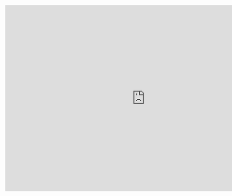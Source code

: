 <iframe src="https://calendar.google.com/calendar/embed?showTitle=0&amp;height=600&amp;wkst=1&amp;bgcolor=%23FFFFFF&amp;src=dk36splcaiarq22893mei8m15c%40group.calendar.google.com&amp;color=%23333333&amp;ctz=Europe%2FHelsinki" style="border-width:0" width="900" height="600" frameborder="0" scrolling="no"></iframe>
